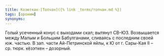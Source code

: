 ```yaml
---
title: Козюткан-[Топчан]({% link _terms/топчан.md %})
tags: [ороним]
synonyms:
---
```


Голый усеченный конус с выходами скал; вытянут СВ–ЮЗ. Возвышается между Малым и
Большим Бабулганами, сливаясь с последним своей юж. частью. В зап. части
Ай-Петринской яйлы, к Ю от г. Сары-Кая II – ср. тюрк. кёзэткен – дозорный.
